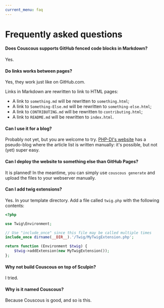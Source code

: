 ```yaml
---
current_menu: faq
---
```

# Frequently asked questions

#### Does Couscous supports GitHub fenced code blocks in Markdown?

Yes.

#### Do links works between pages?

Yes, they work just like on GitHub.com.

Links in Markdown are rewritten to link to HTML pages:

- A link to `something.md` will be rewritten to `something.html`;
- A link to `Something-Else.md` will be rewritten to `something-else.html`;
- A link to `CONTRIBUTING.md` will be rewritten to `contributing.html`;
- A link to `README.md` will be rewritten to `index.html`.

#### Can I use it for a blog?

Probably not yet, but you are welcome to try. [PHP-DI's website](http://php-di.org/news/) has a pseudo-blog where the article list is written manually: it's possible, but not (yet) super easy.

#### Can I deploy the website to something else than GitHub Pages?

It is planned! In the meantime, you can simply use `couscous generate` and upload the files to your webserver manually.

#### Can I add twig extensions?

Yes. In your template directory. Add a file called `twig.php` with the following contents: 

```php
<?php

use Twig\Environment;

// Use "include_once" since this file may be called multiple times
include_once dirname(__DIR__).'/Twig/MyTwigExtension.php';

return function (Environment $twig) {
    $twig->addExtension(new MyTwigExtension());
};
```

#### Why not build Couscous on top of Sculpin?

I tried.

#### Why is it named Couscous?

Because Couscous is good, and so is this.
